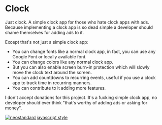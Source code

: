 # Clock

Just clock. A simple clock app for those who hate clock apps with ads. Because implementing a clock app is so dead simple a developer should shame themselves for adding ads to it.

Except that's not just a simple clock app:

- You can change fonts like a normal clock app, in fact, you can use any Google Font or locally available font.
- You can change colors like any normal clock app.
- But you can also enable screen burn-in protection which will slowly move the clock text around the screen.
- You can add countdowns to recurring events, useful if you use a clock app to track time in recurring manners.
- You can contribute to it adding more features.

I don't accept donations for this project. It's a fucking simple clock app, no developer should ever think "that's worthy of adding ads or asking for money".

[![neostandard javascript style](https://img.shields.io/badge/code_style-neostandard-7fffff?style=flat&labelColor=ff80ff)](https://github.com/neostandard/neostandard)
